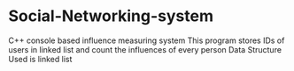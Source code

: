# Social-Networking-system

C++ console based influence measuring system
This program stores IDs of users in linked list and count the influences of every person
Data Structure Used is linked list
